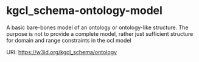 # kgcl_schema-ontology-model

A basic bare-bones model of an ontology or ontology-like structure. The purpose is not to provide a complete model, rather just sufficient structure for domain and range constraints in the ocl model

URI: https://w3id.org/kgcl_schema/ontology


